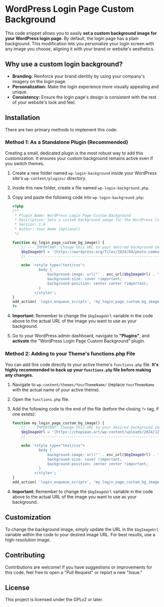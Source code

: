 # WordPress Login Page Custom Background

This code snippet allows you to easily **set a custom background image for your WordPress login page**. By default, the login page has a plain background. This modification lets you personalize your login screen with any image you choose, aligning it with your brand or website's aesthetics.

## Why use a custom login background?

* **Branding:** Reinforce your brand identity by using your company's imagery on the login page.
* **Personalization:** Make the login experience more visually appealing and unique.
* **Consistency:** Ensure the login page's design is consistent with the rest of your website's look and feel.

## Installation

There are two primary methods to implement this code:

### Method 1: As a Standalone Plugin (Recommended)

Creating a small, dedicated plugin is the most robust way to add this customization. It ensures your custom background remains active even if you switch themes.

1.  Create a new folder named `wp-login-background` inside your WordPress site's `wp-content/plugins/` directory.
2.  Inside this new folder, create a file named `wp-login-background.php`.
3.  Copy and paste the following code into `wp-login-background.php`:

    ```php
    <?php
    /**
     * Plugin Name: WordPress Login Page Custom Background
     * Description: Sets a custom background image for the WordPress login page.
     * Version: 1.0
     * Author: Your Name (Optional)
     */

    function my_login_page_custom_bg_image() {
        // --- IMPORTANT: Change this URL to your desired background image URL ---
        $bgImageUrl = '[https://wordpress.org/files/2024/04/photo-community-1.png](https://wordpress.org/files/2024/04/photo-community-1.png)';
        // -------------------------------------------------------------------

        echo '<style type="text/css">
                body {
                    background-image: url("' . esc_url($bgImageUrl) . '") !important;
                    background-size: cover !important;
                    background-position: center center !important;
                }
              </style>';
    }
    add_action( 'login_enqueue_scripts', 'my_login_page_custom_bg_image' );
    ?>
    ```

4.  **Important:** Remember to change the `$bgImageUrl` variable in the code above to the actual URL of the image you want to use as your background.
5.  Go to your WordPress admin dashboard, navigate to **"Plugins"**, and **activate** the "WordPress Login Page Custom Background" plugin.

### Method 2: Adding to your Theme's functions.php File

You can add this code directly to your active theme's `functions.php` file. **It's highly recommended to back up your `functions.php` file before making any changes.**

1.  Navigate to `wp-content/themes/YourThemeName/` (replace `YourThemeName` with the actual name of your active theme).
2.  Open the `functions.php` file.
3.  Add the following code to the end of the file (before the closing `?>` tag, if one exists):

    ```php
    function my_login_page_custom_bg_image() {
        // --- IMPORTANT: Change this URL to your desired background image URL ---
        $bgImageUrl = '[https://chopipan.art/wp-content/uploads/2024/12/12.jpg](https://chopipan.art/wp-content/uploads/2024/12/12.jpg)';
        // -------------------------------------------------------------------

        echo '<style type="text/css">
                body {
                    background-image: url("' . esc_url($bgImageUrl) . '") !important;
                    background-size: cover !important;
                    background-position: center center !important;
                }
              </style>';
    }
    add_action( 'login_enqueue_scripts', 'my_login_page_custom_bg_image' );
    ```

4.  **Important:** Remember to change the `$bgImageUrl` variable in the code above to the actual URL of the image you want to use as your background.

## Customization

To change the background image, simply update the URL in the `$bgImageUrl` variable within the code to your desired image URL. For best results, use a high-resolution image.

## Contributing

Contributions are welcome! If you have suggestions or improvements for this code, feel free to open a "Pull Request" or report a new "Issue."

## License

This project is licensed under the GPLv2 or later.
